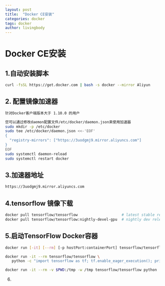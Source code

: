 ```yaml
---
layout: post
title:  "Docker CE安装"
categories: docker
tags: docker
author: livingbody
---
```


# Docker CE安装

## 1.自动安装脚本

```bash
curl -fsSL https://get.docker.com | bash -s docker --mirror Aliyun
```

## 2. 配置镜像加速器

```bash
针对Docker客户端版本大于 1.10.0 的用户

您可以通过修改daemon配置文件/etc/docker/daemon.json来使用加速器
sudo mkdir -p /etc/docker
sudo tee /etc/docker/daemon.json <<-'EOF'
{
  "registry-mirrors": ["https://3uodgmj9.mirror.aliyuncs.com"]
}
EOF
sudo systemctl daemon-reload
sudo systemctl restart docker
```

## 3.加速器地址

```bash
https://3uodgmj9.mirror.aliyuncs.com
```

## 4.tensorflow 镜像下载

```bash
docker pull tensorflow/tensorflow                    # latest stable release
docker pull tensorflow/tensorflow:nightly-devel-gpu  # nightly dev release w/ GPU support

```

## 5.启动TensorFlow Docker容器

```bash
docker run [-it] [--rm] [-p hostPort:containerPort] tensorflow/tensorflow[:tag] [command]

docker run -it --rm tensorflow/tensorflow \
   python -c "import tensorflow as tf; tf.enable_eager_execution(); print(tf.reduce_sum(tf.random_normal([1000, 1000])))"

docker run -it --rm -v $PWD:/tmp -w /tmp tensorflow/tensorflow python ./script.py

```

6.